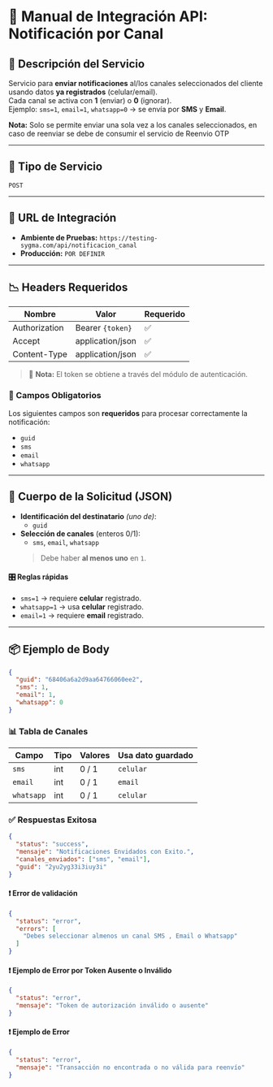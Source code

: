 # 📘 Manual de Integración API: **Notificación por Canal**

## 📄 Descripción del Servicio
Servicio para **enviar notificaciones** al/los canales seleccionados del cliente usando datos **ya registrados** (celular/email).  
Cada canal se activa con **1** (enviar) o **0** (ignorar).  
Ejemplo: `sms=1`, `email=1`, `whatsapp=0` → se envía por **SMS** y **Email**.

**Nota:** Solo se permite enviar una sola vez a los canales seleccionados, en caso de reenviar se debe de consumir el servicio de Reenvio OTP

---

## 🚀 Tipo de Servicio
`POST`

---

## 🔗 URL de Integración
- **Ambiente de Pruebas:** `https://testing-sygma.com/api/notificacion_canal`  
- **Producción:** `POR DEFINIR`

---

## 📉 Headers Requeridos

| Nombre          | Valor            | Requerido |
|-----------------|------------------|-----------|
| Authorization   | Bearer `{token}` | ✅         |
| Accept          | application/json | ✅         |
| Content-Type    | application/json | ✅         |

> 🔐 **Nota:** El token se obtiene a través del módulo de autenticación.

### 🔸 Campos Obligatorios

Los siguientes campos son **requeridos** para procesar correctamente la notificación:

- `guid`
- `sms`
- `email`
- `whatsapp`
---

## 🔢 Cuerpo de la Solicitud (JSON)

- **Identificación del destinatario** *(uno de)*:
  - `guid`
- **Selección de canales** (enteros 0/1):
  - `sms`, `email`, `whatsapp`  
  > Debe haber **al menos uno** en `1`.

#### 🎛️ Reglas rápidas
- `sms=1` → requiere **celular** registrado.  
- `whatsapp=1` → usa **celular** registrado.  
- `email=1` → requiere **email** registrado.  

---

## 📦 Ejemplo de Body

```json
{
  "guid": "68406a6a2d9aa64766060ee2",
  "sms": 1,
  "email": 1,
  "whatsapp": 0
}
```

### 📊 Tabla de Canales

| Campo      | Tipo | Valores | Usa dato guardado |
|------------|------|---------|-------------------|
| `sms`      | int  | 0 / 1   | `celular`         |
| `email`    | int  | 0 / 1   | `email`           |
| `whatsapp` | int  | 0 / 1   | `celular`         |

### ✅ Respuestas Exitosa

```json
{
  "status": "success",
  "mensaje": "Notificaciones Envidados con Exito.",
  "canales_enviados": ["sms", "email"],
  "guid": "2yu2yg33i3iuy3i"
}
```

#### ❗ Error de validación

```json
{
  "status": "error",
  "errors": [
    "Debes seleccionar almenos un canal SMS , Email o Whatsapp"
  ]
}
```

#### ❗ Ejemplo de Error por Token Ausente o Inválido

```json
{
  "status": "error",
  "mensaje": "Token de autorización inválido o ausente"
}
```

#### ❗ Ejemplo de Error

```json
{
  "status": "error",
  "mensaje": "Transacción no encontrada o no válida para reenvío"
}
```

